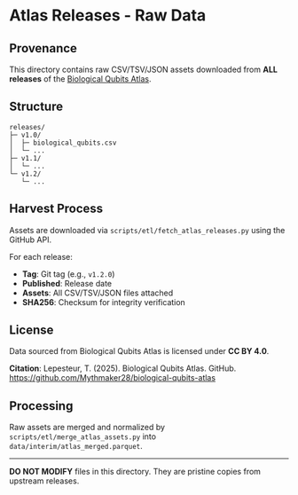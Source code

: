 # Atlas Releases - Raw Data

## Provenance

This directory contains raw CSV/TSV/JSON assets downloaded from **ALL releases** of the [Biological Qubits Atlas](https://github.com/Mythmaker28/biological-qubits-atlas).

## Structure

```
releases/
├─ v1.0/
│  ├─ biological_qubits.csv
│  └─ ...
├─ v1.1/
│  └─ ...
└─ v1.2/
   └─ ...
```

## Harvest Process

Assets are downloaded via `scripts/etl/fetch_atlas_releases.py` using the GitHub API.

For each release:
- **Tag**: Git tag (e.g., `v1.2.0`)
- **Published**: Release date
- **Assets**: All CSV/TSV/JSON files attached
- **SHA256**: Checksum for integrity verification

## License

Data sourced from Biological Qubits Atlas is licensed under **CC BY 4.0**.

**Citation**:
Lepesteur, T. (2025). Biological Qubits Atlas. GitHub. https://github.com/Mythmaker28/biological-qubits-atlas

## Processing

Raw assets are merged and normalized by `scripts/etl/merge_atlas_assets.py` into `data/interim/atlas_merged.parquet`.

---

**DO NOT MODIFY** files in this directory. They are pristine copies from upstream releases.



